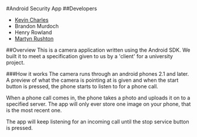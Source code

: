 #Android Security App
##Developers
* [Kevin Charles](https://github.com/kevinchar93)
* Brandon Murdoch
* Henry Rowland
* [Martyn Rushton](https://github.com/martynrushton)

##Overview
This is a camera application written using the Android SDK. We built it to meet a specification given to us by a 'client' for a university project.

###How it works
The camera runs through an android phones 2.1 and later. A preview of what the camera is pointing at is given and when the start button is pressed, the phone starts to listen to for a phone call. 

When a phone call comes in, the phone takes a photo and uploads it on to a specified server. The app will only ever store one image on your phone, that is the most recent one. 

The app will keep listening for an incoming call until the stop service button is pressed. 